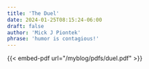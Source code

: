 ```yaml
---
title: 'The Duel'
date: 2024-01-25T08:15:24-06:00
draft: false
author: 'Mick J Piontek'
phrase: 'humor is contagious!'
---
```

<!-- The Duel  -->
{{< embed-pdf url="/myblog/pdfs/duel.pdf" >}}
